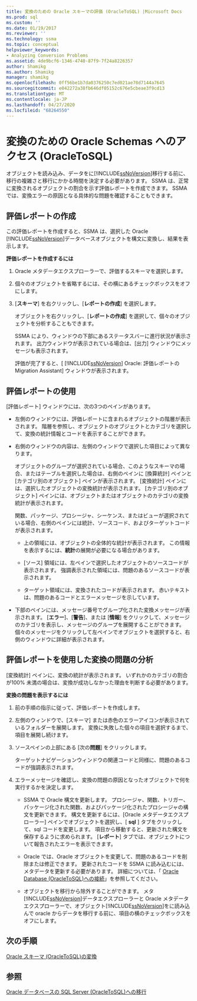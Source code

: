 ```yaml
---
title: 変換のための Oracle スキーマの評価 (OracleToSQL) |Microsoft Docs
ms.prod: sql
ms.custom: ''
ms.date: 01/19/2017
ms.reviewer: ''
ms.technology: ssma
ms.topic: conceptual
helpviewer_keywords:
- Analyzing Conversion Problems
ms.assetid: 4de9bcf6-1346-4740-87f9-7f24a8226357
author: Shamikg
ms.author: Shamikg
manager: shamikg
ms.openlocfilehash: 0ff56be1b7da0376250c7ed021ae78d7144a7645
ms.sourcegitcommit: e042272a38fb646df05152c676e5cbeae3f9cd13
ms.translationtype: MT
ms.contentlocale: ja-JP
ms.lasthandoff: 04/27/2020
ms.locfileid: "68264550"
---
```

# <a name="assessing-oracle-schemas-for-conversion-oracletosql"></a>変換のための Oracle Schemas へのアクセス (OracleToSQL)
オブジェクトを読み込み、データをに[!INCLUDE[ssNoVersion](../../includes/ssnoversion-md.md)]移行する前に、移行の複雑さと移行にかかる時間を決定する必要があります。 SSMA は、正常に変換されるオブジェクトの割合を示す評価レポートを作成できます。 SSMA では、変換エラーの原因となる具体的な問題を確認することもできます。  
  
## <a name="creating-assessment-reports"></a>評価レポートの作成  
この評価レポートを作成すると、SSMA は、選択した Oracle [!INCLUDE[ssNoVersion](../../includes/ssnoversion-md.md)]データベースオブジェクトを構文に変換し、結果を表示します。  
  
**評価レポートを作成するには**  
  
1.  Oracle メタデータエクスプローラーで、評価するスキーマを選択します。  
  
2.  個々のオブジェクトを省略するには、その横にあるチェックボックスをオフにします。  
  
3.  [**スキーマ**] を右クリックし、[**レポートの作成**] を選択します。  
  
    オブジェクトを右クリックし、[**レポートの作成**] を選択して、個々のオブジェクトを分析することもできます。  
  
    SSMA により、ウィンドウの下部にあるステータスバーに進行状況が表示されます。 出力ウィンドウが表示されている場合は、[出力] ウィンドウにメッセージも表示されます。  
  
    評価が完了すると、[ [!INCLUDE[ssNoVersion](../../includes/ssnoversion-md.md)] Oracle: 評価レポートの Migration Assistant] ウィンドウが表示されます。  
  
## <a name="using-assessment-reports"></a>評価レポートの使用  
[評価レポート] ウィンドウには、次の3つのペインがあります。  
  
-   左側のウィンドウには、評価レポートに含まれるオブジェクトの階層が表示されます。 階層を参照し、オブジェクトのオブジェクトとカテゴリを選択して、変換の統計情報とコードを表示することができます。  
  
-   右側のウィンドウの内容は、左側のウィンドウで選択した項目によって異なります。  
  
    オブジェクトのグループが選択されている場合、このようなスキーマの場合、またはテーブルを選択した場合は、右側のペインに [換算統計] ペインと [カテゴリ別のオブジェクト] ペインが表示されます。 [変換統計] ペインには、選択したオブジェクトの変換統計が表示されます。 [カテゴリ別のオブジェクト] ペインには、オブジェクトまたはオブジェクトのカテゴリの変換統計が表示されます。  
  
    関数、パッケージ、プロシージャ、シーケンス、またはビューが選択されている場合、右側のペインには統計、ソースコード、およびターゲットコードが表示されます。  
  
    -   上の領域には、オブジェクトの全体的な統計が表示されます。 この情報を表示するには、**統計**の展開が必要になる場合があります。  
  
    -   [ソース] 領域には、左ペインで選択したオブジェクトのソースコードが表示されます。 強調表示された領域には、問題のあるソースコードが表示されます。  
  
    -   ターゲット領域には、変換されたコードが表示されます。 赤いテキストは、問題のあるコードとエラーメッセージを示しています。  
  
-   下部のペインには、メッセージ番号でグループ化された変換メッセージが表示されます。 [**エラー**]、[**警告**]、または [**情報**] をクリックして、メッセージのカテゴリを表示し、メッセージのグループを展開することができます。 個々のメッセージをクリックして左ペインでオブジェクトを選択すると、右側のウィンドウに詳細が表示されます。  
  
## <a name="analyzing-conversion-problems-by-using-the-assessment-report"></a>評価レポートを使用した変換の問題の分析  
[変換統計] ペインに、変換の統計が表示されます。 いずれかのカテゴリの割合が100% 未満の場合は、変換が成功しなかった理由を判断する必要があります。  
  
**変換の問題を表示するには**  
  
1.  前の手順の指示に従って、評価レポートを作成します。  
  
2.  左側のウィンドウで、[スキーマ] または赤色のエラーアイコンが表示されているフォルダーを展開します。 変換に失敗した個々の項目を選択するまで、項目を展開し続けます。  
  
3.  ソースペインの上部にある [次の**問題**] をクリックします。  
  
    ターゲットナビゲーションウィンドウの関連コードと同様に、問題のあるコードが強調表示されます。  
  
4.  エラーメッセージを確認し、変換の問題の原因となったオブジェクトで何を実行するかを決定します。  
  
    -   SSMA で Oracle 構文を更新します。 プロシージャ、関数、トリガー、パッケージ化された関数、およびパッケージ化されたプロシージャの構文を更新できます。 構文を更新するには、[Oracle メタデータエクスプローラー] ペインでオブジェクトを選択し、[ **sql** ] タブをクリックして、sql コードを変更します。 項目から移動すると、更新された構文を保存するように求められます。 [**レポート**] タブでは、オブジェクトについて報告されたエラーを表示できます。  
  
    -   Oracle では、Oracle オブジェクトを変更して、問題のあるコードを削除または修正できます。 更新されたコードを SSMA に読み込むには、メタデータを更新する必要があります。 詳細については、「 [Oracle Database &#40;OracleToSQL&#41;への接続](../../ssma/oracle/connecting-to-oracle-database-oracletosql.md)」を参照してください。  
  
    -   オブジェクトを移行から除外することができます。 メタ[!INCLUDE[ssNoVersion](../../includes/ssnoversion-md.md)]データエクスプローラーと Oracle メタデータエクスプローラーで、オブジェクト[!INCLUDE[ssNoVersion](../../includes/ssnoversion-md.md)]をに読み込んで oracle からデータを移行する前に、項目の横のチェックボックスをオフにします。  
  
## <a name="next-step"></a>次の手順  
[Oracle スキーマ &#40;OracleToSQL&#41;の変換](../../ssma/oracle/converting-oracle-schemas-oracletosql.md)  
  
## <a name="see-also"></a>参照  
[Oracle データベースの SQL Server &#40;OracleToSQL&#41;への移行](../../ssma/oracle/migrating-oracle-databases-to-sql-server-oracletosql.md)  
  
